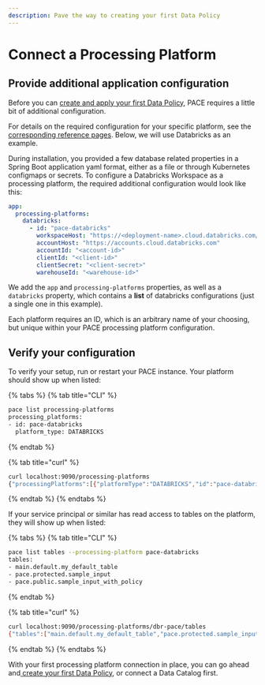 ```yaml
---
description: Pave the way to creating your first Data Policy
---
```


# Connect a Processing Platform

## Provide additional application configuration

Before you can [create and apply your first Data Policy](create-a-data-policy.md), PACE requires a little bit of additional configuration.

For details on the required configuration for your specific platform, see the [corresponding reference pages](../integrations-and-reference/integrations/processing-platform-integrations/). Below, we will use Databricks as an example.

During installation, you provided a few database related properties in a Spring Boot application yaml format, either as a file or through Kubernetes configmaps or secrets. To configure a Databricks Workspace as a processing platform, the required additional configuration would look like this:

```yaml
app:
  processing-platforms:
    databricks:
      - id: "pace-databricks"
        workspaceHost: "https://<deployment-name>.cloud.databricks.com/"
        accountHost: "https://accounts.cloud.databricks.com"
        accountId: "<account-id>"
        clientId: "<client-id>"
        clientSecret: "<client-secret>"
        warehouseId: "<warehouse-id>"
```

We add the `app` and `processing-platforms` properties, as well as a `databricks` property, which contains a **list** of databricks configurations (just a single one in this example).

Each platform requires an ID, which is an arbitrary name of your choosing, but unique within your PACE processing platform configuration.

## Verify your configuration

To verify your setup, run or restart your PACE instance. Your platform should show up when listed:

{% tabs %}
{% tab title="CLI" %}
```bash
pace list processing-platforms
processing_platforms:
- id: pace-databricks
  platform_type: DATABRICKS
```
{% endtab %}

{% tab title="curl" %}
```bash
curl localhost:9090/processing-platforms
{"processingPlatforms":[{"platformType":"DATABRICKS","id":"pace-databricks"}]}
```
{% endtab %}
{% endtabs %}

If your service principal or similar has read access to tables on the platform, they will show up when listed:

{% tabs %}
{% tab title="CLI" %}
```bash
pace list tables --processing-platform pace-databricks
tables:
- main.default.my_default_table
- pace.protected.sample_input
- pace.public.sample_input_with_policy
```
{% endtab %}

{% tab title="curl" %}
```bash
curl localhost:9090/processing-platforms/dbr-pace/tables
{"tables":["main.default.my_default_table","pace.protected.sample_input","pace.public.sample_input_with_policy"]}
```
{% endtab %}
{% endtabs %}

With your first processing platform connection in place, you can go ahead and[ create your first Data Policy](create-a-data-policy.md), or connect a Data Catalog first.
